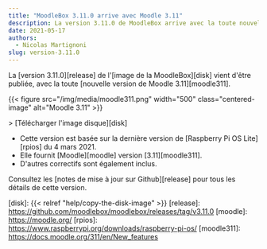 ```yaml
---
title: "MoodleBox 3.11.0 arrive avec Moodle 3.11"
description: La version 3.11.0 de MoodleBox arrive avec la toute nouvelle version de Moodle 3.11.
date: 2021-05-17
authors:
  - Nicolas Martignoni
slug: version-3.11.0
---
```


La [version 3.11.0][release] de l'[image  de la MoodleBox][disk] vient d'être publiée, avec la toute [nouvelle version de Moodle 3.11][moodle311].

{{< figure src="/img/media/moodle311.png" width="500" class="centered-image" alt="Moodle 3.11" >}}

&gt; [Télécharger l'image disque][disk]

  - Cette version est basée sur la dernière version de [Raspberry Pi OS Lite][rpios] du 4 mars 2021.
  - Elle fournit [Moodle][moodle] version [3.11][moodle311].
  - D'autres correctifs sont également inclus.

Consultez les [notes de mise à jour sur Github][release] pour tous les détails de cette version.

 [disk]: {{< relref "help/copy-the-disk-image" >}}
 [release]: https://github.com/moodlebox/moodlebox/releases/tag/v3.11.0
 [moodle]: https://moodle.org/
 [rpios]: https://www.raspberrypi.org/downloads/raspberry-pi-os/
 [moodle311]: https://docs.moodle.org/311/en/New_features
